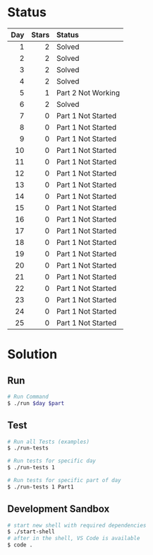 # Status

<!-- STATUS_TABLE_START -->
| Day | Stars | Status             |
|----:|------:|:-------------------|
|   1 |     2 | Solved             |
|   2 |     2 | Solved             |
|   3 |     2 | Solved             |
|   4 |     2 | Solved             |
|   5 |     1 | Part 2 Not Working |
|   6 |     2 | Solved             |
|   7 |     0 | Part 1 Not Started |
|   8 |     0 | Part 1 Not Started |
|   9 |     0 | Part 1 Not Started |
|  10 |     0 | Part 1 Not Started |
|  11 |     0 | Part 1 Not Started |
|  12 |     0 | Part 1 Not Started |
|  13 |     0 | Part 1 Not Started |
|  14 |     0 | Part 1 Not Started |
|  15 |     0 | Part 1 Not Started |
|  16 |     0 | Part 1 Not Started |
|  17 |     0 | Part 1 Not Started |
|  18 |     0 | Part 1 Not Started |
|  19 |     0 | Part 1 Not Started |
|  20 |     0 | Part 1 Not Started |
|  21 |     0 | Part 1 Not Started |
|  22 |     0 | Part 1 Not Started |
|  23 |     0 | Part 1 Not Started |
|  24 |     0 | Part 1 Not Started |
|  25 |     0 | Part 1 Not Started |
<!-- STATUS_TABLE_END -->

# Solution

## Run

```bash
# Run Command
$ ./run $day $part
```

## Test

```bash
# Run all Tests (examples)
$ ./run-tests

# Run tests for specific day
$ ./run-tests 1

# Run tests for specific part of day
$ ./run-tests 1 Part1
```

## Development Sandbox

```bash
# start new shell with required dependencies
$ ./start-shell
# after in the shell, VS Code is available
$ code .
```
